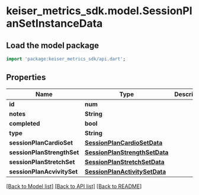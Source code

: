 # keiser_metrics_sdk.model.SessionPlanSetInstanceData

## Load the model package
```dart
import 'package:keiser_metrics_sdk/api.dart';
```

## Properties
Name | Type | Description | Notes
------------ | ------------- | ------------- | -------------
**id** | **num** |  | 
**notes** | **String** |  | 
**completed** | **bool** |  | 
**type** | **String** |  | [optional] 
**sessionPlanCardioSet** | [**SessionPlanCardioSetData**](SessionPlanCardioSetData.md) |  | [optional] 
**sessionPlanStrengthSet** | [**SessionPlanStrengthSetData**](SessionPlanStrengthSetData.md) |  | [optional] 
**sessionPlanStretchSet** | [**SessionPlanStretchSetData**](SessionPlanStretchSetData.md) |  | [optional] 
**sessionPlanAcvivitySet** | [**SessionPlanActivitySetData**](SessionPlanActivitySetData.md) |  | [optional] 

[[Back to Model list]](../README.md#documentation-for-models) [[Back to API list]](../README.md#documentation-for-api-endpoints) [[Back to README]](../README.md)


